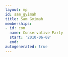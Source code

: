 ```yaml
---
layout: mp
id: sam_gyimah
title: Sam Gyimah
memberships:
- id: con
  name: Conservative Party
  start: '2010-06-08'
  end: 
autogenerated: true
---
```

